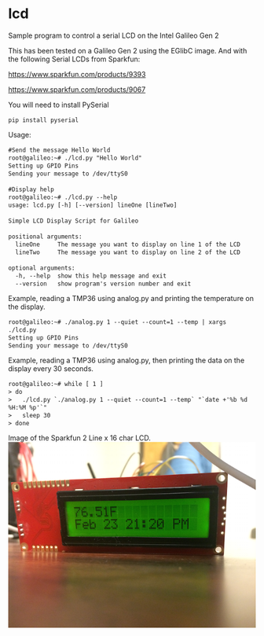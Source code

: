 # lcd
Sample program to control a serial LCD on the Intel Galileo Gen 2

This has been tested on a Galileo Gen 2 using the EGlibC image. 
And with the following Serial LCDs from Sparkfun:

 https://www.sparkfun.com/products/9393

 https://www.sparkfun.com/products/9067
        
You will need to install PySerial

    pip install pyserial


Usage:
    
    #Send the message Hello World
    root@galileo:~# ./lcd.py "Hello World"
    Setting up GPIO Pins
    Sending your message to /dev/ttyS0

    #Display help
    root@galileo:~# ./lcd.py --help
    usage: lcd.py [-h] [--version] lineOne [lineTwo]
    
    Simple LCD Display Script for Galileo
    
    positional arguments:
      lineOne     The message you want to display on line 1 of the LCD
      lineTwo     The message you want to display on line 2 of the LCD
    
    optional arguments:
      -h, --help  show this help message and exit
      --version   show program's version number and exit

Example, reading a TMP36 using analog.py and printing the temperature on the display. 

    root@galileo:~# ./analog.py 1 --quiet --count=1 --temp | xargs ./lcd.py 
    Setting up GPIO Pins
    Sending your message to /dev/ttyS0

Example, reading a TMP36 using analog.py, then printing the data on the display every 30 seconds.
    
    root@galileo:~# while [ 1 ]
    > do
    >   ./lcd.py `./analog.py 1 --quiet --count=1 --temp` "`date +'%b %d %H:%M %p'`"
    >   sleep 30
    > done

Image of the Sparkfun 2 Line x 16 char LCD. 
![alt tag](https://raw.githubusercontent.com/joemcmanus/lcd/master/TwoLineLCD.png)

